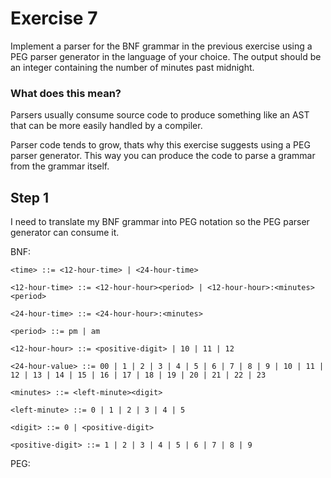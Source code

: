 # Exercise 7 

Implement a parser for the BNF grammar in the previous
exercise using a PEG parser generator in the language of your
choice. The output should be an integer containing the number
of minutes past midnight.

### What does this mean?

Parsers usually consume source code to produce something like an AST 
that can be more easily handled by a compiler.

Parser code tends to grow, thats why this exercise suggests using a PEG parser generator.
This way you can produce the code to parse a grammar from the grammar itself.

## Step 1

I need to translate my BNF grammar into PEG notation so the PEG parser generator
can consume it.

BNF:
```
<time> ::= <12-hour-time> | <24-hour-time>

<12-hour-time> ::= <12-hour-hour><period> | <12-hour-hour>:<minutes><period>

<24-hour-time> ::= <24-hour-hour>:<minutes>

<period> ::= pm | am

<12-hour-hour> ::= <positive-digit> | 10 | 11 | 12

<24-hour-value> ::= 00 | 1 | 2 | 3 | 4 | 5 | 6 | 7 | 8 | 9 | 10 | 11 | 12 | 13 | 14 | 15 | 16 | 17 | 18 | 19 | 20 | 21 | 22 | 23

<minutes> ::= <left-minute><digit> 

<left-minute> ::= 0 | 1 | 2 | 3 | 4 | 5 

<digit> ::= 0 | <positive-digit>

<positive-digit> ::= 1 | 2 | 3 | 4 | 5 | 6 | 7 | 8 | 9
``` 

PEG:
```

```
